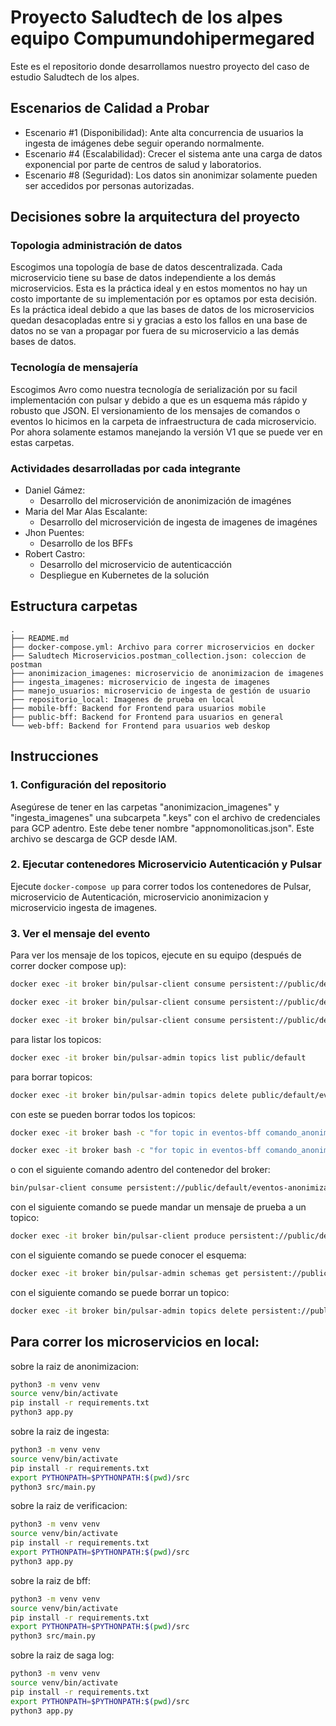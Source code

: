 # Proyecto Saludtech de los alpes equipo Compumundohipermegared

Este es el repositorio donde desarrollamos nuestro proyecto del caso de estudio Saludtech de los alpes.

## Escenarios de Calidad a Probar

* Escenario #1 (Disponibilidad): Ante alta concurrencia de usuarios la ingesta de imágenes debe seguir operando normalmente.
* Escenario #4 (Escalabilidad): Crecer el sistema ante una carga de datos exponencial por parte de centros de salud y laboratorios.
* Escenario #8 (Seguridad): Los datos sin anonimizar solamente pueden ser accedidos por personas autorizadas.

## Decisiones sobre la arquitectura del proyecto

### Topologia administración de datos

Escogimos una topología de base de datos descentralizada. Cada microservicio tiene su base de datos independiente a los demás microservicios. Esta es la práctica ideal y en estos momentos no hay un costo importante de su implementación por es optamos por esta decisión. Es la práctica ideal debido a que las bases de datos de los microservicios quedan desacopladas entre si y gracias a esto los fallos en una base de datos no se van a propagar por fuera de su microservicio a las demás bases de datos.

### Tecnología de mensajería

Escogimos Avro como nuestra tecnología de serialización por su facil implementación con pulsar y debido a que es un esquema más rápido y robusto que JSON. El versionamiento de los mensajes de comandos o eventos lo hicimos en la carpeta de infraestructura de cada microservicio. Por ahora solamente estamos manejando la versión V1 que se puede ver en estas carpetas. 

### Actividades desarrolladas por cada integrante

* Daniel Gámez:
    * Desarrollo del microservición de anonimización de imagénes
* Maria del Mar Alas Escalante:
    * Desarrollo del microservición de ingesta de imagenes de imagénes
* Jhon Puentes:
    * Desarrollo de los BFFs
* Robert Castro:
    * Desarrollo del microservicio de autenticacción
    * Despliegue en Kubernetes de la solución

## Estructura carpetas

```
.
├── README.md
├── docker-compose.yml: Archivo para correr microservicios en docker
├── Saludtech Microservicios.postman_collection.json: coleccion de postman
├── anonimizacion_imagenes: microservicio de anonimizacion de imagenes
├── ingesta_imagenes: microservicio de ingesta de imagenes
├── manejo_usuarios: microservicio de ingesta de gestión de usuario
├── repositorio_local: Imagenes de prueba en local
├── mobile-bff: Backend for Frontend para usuarios mobile
├── public-bff: Backend for Frontend para usuarios en general
└── web-bff: Backend for Frontend para usuarios web deskop
```
## Instrucciones

### 1. Configuración del repositorio

Asegúrese de tener en las carpetas "anonimizacion_imagenes" y "ingesta_imagenes" una subcarpeta ".keys" con el archivo de credenciales para GCP adentro. Este debe tener nombre "appnomonoliticas.json". Este archivo se descarga de GCP desde IAM.

### 2. Ejecutar contenedores Microservicio Autenticación y Pulsar

Ejecute `docker-compose up` para correr todos los contenedores de Pulsar, microservicio de Autenticación, microservicio anonimizacion y microservicio ingesta de imagenes.

### 3. Ver el mensaje del evento

Para ver los mensaje de los topicos, ejecute en su equipo (después de correr docker compose up):

```bash
docker exec -it broker bin/pulsar-client consume persistent://public/default/eventos-anonimizador -s my-subscription -n 0
```

```bash
docker exec -it broker bin/pulsar-client consume persistent://public/default/eventos-anonimizador-rollback -s my-subscription -n 0
```


```bash
docker exec -it broker bin/pulsar-client consume persistent://public/default/comando_anonimizacion_imagenes -s my-subscription -n 0
```

para listar los topicos:
```bash
docker exec -it broker bin/pulsar-admin topics list public/default
```
para borrar topicos:

```bash
docker exec -it broker bin/pulsar-admin topics delete public/default/eventos-anonimizador
```

con este se pueden borrar todos los topicos:
```bash
docker exec -it broker bash -c "for topic in eventos-bff comando_anonimizacion_imagenes_rollback comando_ingestar_imagenes eventos-fin-saga comando_anonimizacion_imagenes comando_ingestar_imagenes_rollback eventos-anonimizador eventos-ingesta-rollback eventos-ingesta eventos-verificacion; do bin/pulsar-admin topics delete persistent://public/default/\$topic; done"
```

```bash
docker exec -it broker bash -c "for topic in eventos-bff comando_anonimizacion_imagenes_rollback comando_ingestar_imagenes eventos-fin-saga comando_anonimizacion_imagenes comando_ingestar_imagenes_rollback eventos-anonimizador eventos-ingesta-rollback eventos-ingesta eventos-verificacion; do bin/pulsar-admin schemas delete persistent://public/default/\$topic; done"
```
o con el siguiente comando adentro del contenedor del broker:

```bash
bin/pulsar-client consume persistent://public/default/eventos-anonimizador -s my-subscription -n 0
```

con el siguiente comando se puede mandar un mensaje de prueba a un topico:
```bash
docker exec -it broker bin/pulsar-client produce persistent://public/default/comando_anonimizacion_imagenes_rollback -m "{hacer rollback}"
```

con el siguiente comando se puede conocer el esquema:
```bash
docker exec -it broker bin/pulsar-admin schemas get persistent://public/default/eventos-anonimizador
```

con el siguiente comando se puede borrar un topico:
```bash
docker exec -it broker bin/pulsar-admin topics delete persistent://public/default/eventos-anonimizador
```


## Para correr los microservicios en local:

sobre la raiz de anonimizacion:

```bash
python3 -m venv venv
source venv/bin/activate
pip install -r requirements.txt
python3 app.py
```

sobre la raiz de ingesta:

```sh
python3 -m venv venv
source venv/bin/activate
pip install -r requirements.txt
export PYTHONPATH=$PYTHONPATH:$(pwd)/src
python3 src/main.py
```

sobre la raiz de verificacion:

```sh
python3 -m venv venv
source venv/bin/activate
pip install -r requirements.txt
export PYTHONPATH=$PYTHONPATH:$(pwd)/src
python3 app.py
```


sobre la raiz de bff:

```sh
python3 -m venv venv
source venv/bin/activate
pip install -r requirements.txt
export PYTHONPATH=$PYTHONPATH:$(pwd)/src
python3 src/main.py
```


sobre la raiz de saga log:

```sh
python3 -m venv venv
source venv/bin/activate
pip install -r requirements.txt
export PYTHONPATH=$PYTHONPATH:$(pwd)/src
python3 app.py
```
